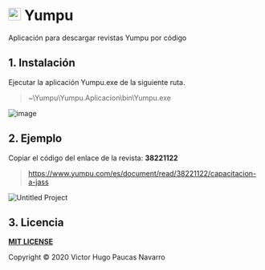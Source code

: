 # <img src="https://user-images.githubusercontent.com/59380623/78417287-37fdb580-75f6-11ea-9eee-cdded651462f.png" width="25"> **Yumpu**
Aplicación para descargar revistas Yumpu por código

## 1. Instalación
Ejecutar la aplicación Yumpu.exe de la siguiente ruta.
> ~\Yumpu\Yumpu.Aplicacion\bin\Yumpu.exe

![image](https://user-images.githubusercontent.com/59380623/78417263-0389f980-75f6-11ea-9e54-651d3677a8c0.png)

## 2. Ejemplo
Copiar el código del enlace de la revista: **38221122**

> https://www.yumpu.com/es/document/read/38221122/capacitacion-a-jass

![Untitled Project](https://user-images.githubusercontent.com/59380623/78417452-b9a21300-75f7-11ea-9876-28b48e02c8a2.gif)

## 3. Licencia
**[MIT LICENSE](https://github.com/victorpaucas/Yumpu/blob/master/LICENSE)**

Copyright © 2020 Victor Hugo Paucas Navarro

